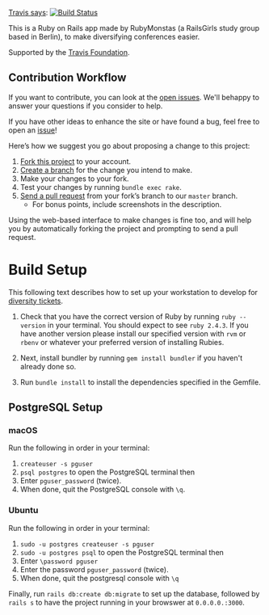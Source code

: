 [Travis says](https://travis-ci.org/rubymonsters/diversity_ticketing): [![Build Status](https://travis-ci.org/rubymonsters/diversity_ticketing.svg?branch=master)](https://travis-ci.org/rubymonsters/diversity_ticketing)

This is a Ruby on Rails app made by RubyMonstas (a RailsGirls study group based in Berlin), to make diversifying conferences easier.

Supported by the [Travis Foundation](http://foundation.travis-ci.org/).

## Contribution Workflow
If you want to contribute, you can look at the [open issues](https://github.com/rubymonsters/diversity_ticketing/issues). We'll behappy to answer your questions if you consider to help.

If you have other ideas to enhance the site or have found a bug, feel free to open an [issue](https://github.com/rubymonsters/diversity_ticketing/issues)!

Here’s how we suggest you go about proposing a change to this project:

1. [Fork this project][fork] to your account.
2. [Create a branch][branch] for the change you intend to make.
3. Make your changes to your fork.
4. Test your changes by running `bundle exec rake`.
5. [Send a pull request][pr] from your fork’s branch to our `master` branch.
    - For bonus points, include screenshots in the description.

Using the web-based interface to make changes is fine too, and will help you
by automatically forking the project and prompting to send a pull request.

[fork]: https://help.github.com/articles/fork-a-repo/
[branch]: https://help.github.com/articles/creating-and-deleting-branches-within-your-repository
[pr]: https://help.github.com/articles/using-pull-requests/

# Build Setup
This following text describes how to set up your workstation to develop for [diversity tickets](https://diversitytickets.org).

1. Check that you have the correct version of Ruby by running `ruby --version` in your terminal. You should expect to see `ruby 2.4.3`. If you have another version please install our specified version with `rvm` or `rbenv` or whatever your preferred version of installing Rubies.

1. Next, install bundler by running `gem install bundler` if you haven't already done so.

1. Run `bundle install` to install the dependencies specified in the Gemfile.


## PostgreSQL Setup
### macOS 

Run the following in order in your terminal:
1. `createuser -s pguser`
2. `psql postgres` to open the PostgreSQL terminal then
3. Enter `pguser_password` (twice).
4. When done, quit the PostgreSQL console with `\q`.

### Ubuntu

Run the following in order in your terminal:
1. `sudo -u postgres createuser -s pguser`
2. `sudo -u postgres psql` to open the PostgreSQL terminal then
3. Enter `\password pguser`
4. Enter the password `pguser_password` (twice).
5. When done, quit the postgresql console with `\q`


Finally, run `rails db:create db:migrate` to set up the database, followed by `rails s` to have the project running in your browswer at `0.0.0.0.:3000`.
